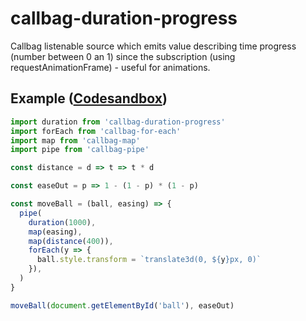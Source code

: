 # callbag-duration-progress

Callbag listenable source which emits value describing time progress (number between 0 an 1) since the subscription (using requestAnimationFrame) - useful for animations.

## Example ([Codesandbox](https://codesandbox.io/s/github/Andarist/callbag-duration-progress/tree/master/example))

```js
import duration from 'callbag-duration-progress'
import forEach from 'callbag-for-each'
import map from 'callbag-map'
import pipe from 'callbag-pipe'

const distance = d => t => t * d

const easeOut = p => 1 - (1 - p) * (1 - p)

const moveBall = (ball, easing) => {
  pipe(
    duration(1000),
    map(easing),
    map(distance(400)),
    forEach(y => {
      ball.style.transform = `translate3d(0, ${y}px, 0)`
    }),
  )
}

moveBall(document.getElementById('ball'), easeOut)
```
